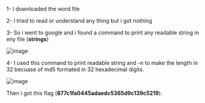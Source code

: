 1- I downloaded the word file

2- I tried to read or understand any thing but i got nothing

3- So i went to google and i found a command to print any readable string in eny file (**strings**)

![image](https://user-images.githubusercontent.com/93736341/233186049-b3dcb3b3-a1ed-4260-bef2-a1d2e6c1c35d.png)

4- I used this command to print readable string and -n to make the length in 32 becuase of md5 formated in 32 hexadecimal digits.

![image](https://user-images.githubusercontent.com/93736341/233186945-246a66b8-84e4-432a-a155-fe1ed56ecdd8.png)


Then i got this flag (**877c1fa0445adaedc5365d9c139c5219**).
